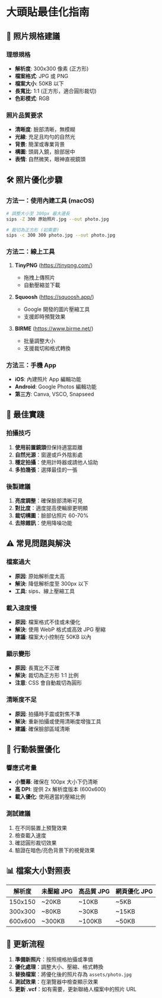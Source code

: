 # 大頭貼最佳化指南

## 📸 照片規格建議

### 理想規格
- **解析度**: 300x300 像素 (正方形)
- **檔案格式**: JPG 或 PNG
- **檔案大小**: 50KB 以下
- **長寬比**: 1:1 (正方形，適合圓形裁切)
- **色彩模式**: RGB

### 照片品質要求
- **清晰度**: 臉部清晰，無模糊
- **光線**: 充足且均勻的自然光
- **背景**: 簡潔或專業背景
- **構圖**: 頭肩入鏡，臉部居中
- **表情**: 自然微笑，眼神直視鏡頭

## 🛠️ 照片優化步驟

### 方法一：使用內建工具 (macOS)
```bash
# 調整大小至 300px 最大邊長
sips -Z 300 原始照片.jpg --out photo.jpg

# 裁切為正方形 (如需要)
sips -c 300 300 photo.jpg --out photo.jpg
```

### 方法二：線上工具
1. **TinyPNG** (https://tinypng.com/)
   - 拖拽上傳照片
   - 自動壓縮並下載

2. **Squoosh** (https://squoosh.app/)
   - Google 開發的圖片壓縮工具
   - 支援即時預覽效果

3. **BIRME** (https://www.birme.net/)
   - 批量調整大小
   - 支援裁切和格式轉換

### 方法三：手機 App
- **iOS**: 內建照片 App 編輯功能
- **Android**: Google Photos 編輯功能
- **第三方**: Canva, VSCO, Snapseed

## 🎯 最佳實踐

### 拍攝技巧
1. **使用前置鏡頭**但保持適當距離
2. **自然光源**：窗邊或戶外陰影處
3. **穩定拍攝**：使用計時器或請他人協助
4. **多拍幾張**：選擇最佳的一張

### 後製建議
1. **亮度調整**：確保臉部清晰可見
2. **對比度**：適度提高使輪廓更明顯
3. **裁切構圖**：臉部佔照片 60-70%
4. **去除雜訊**：使用降噪功能

## ⚠️ 常見問題與解決

### 檔案過大
- **原因**: 原始解析度太高
- **解決**: 降低解析度至 300px 以下
- **工具**: sips、線上壓縮工具

### 載入速度慢
- **原因**: 檔案格式不佳或未優化
- **解決**: 使用 WebP 格式或高效 JPG 壓縮
- **建議**: 檔案大小控制在 50KB 以內

### 顯示變形
- **原因**: 長寬比不正確
- **解決**: 裁切為正方形 1:1 比例
- **注意**: CSS 會自動裁切為圓形

### 清晰度不足
- **原因**: 拍攝時手震或對焦不準
- **解決**: 重新拍攝或使用清晰度增強工具
- **建議**: 確保臉部區域清晰

## 📱 行動裝置優化

### 響應式考量
- **小螢幕**: 確保在 100px 大小下仍清晰
- **高 DPI**: 提供 2x 解析度版本 (600x600)
- **載入優化**: 使用適當的壓縮比例

### 測試建議
1. 在不同裝置上預覽效果
2. 檢查載入速度
3. 確認圓形裁切效果
4. 驗證在暗色/亮色背景下的視覺效果

## 📊 檔案大小對照表

| 解析度 | 未壓縮 JPG | 高品質 JPG | 網頁優化 JPG |
|--------|------------|------------|--------------|
| 150x150 | ~20KB | ~10KB | ~5KB |
| 300x300 | ~80KB | ~30KB | ~15KB |
| 600x600 | ~300KB | ~100KB | ~50KB |

## 🔄 更新流程

1. **準備新照片**：按照規格拍攝或準備
2. **優化處理**：調整大小、壓縮、格式轉換
3. **替換檔案**：將優化後的照片存為 `assets/photo.jpg`
4. **測試效果**：在瀏覽器中檢查顯示效果
5. **更新 .vcf**：如有需要，更新聯絡人檔案中的照片 URL
